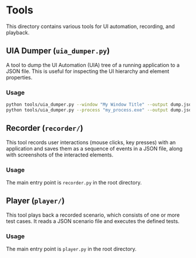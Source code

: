 # Tools

This directory contains various tools for UI automation, recording, and playback.

## UIA Dumper (`uia_dumper.py`)

A tool to dump the UI Automation (UIA) tree of a running application to a JSON file. This is useful for inspecting the UI hierarchy and element properties.

### Usage
```bash
python tools/uia_dumper.py --window "My Window Title" --output dump.json
python tools/uia_dumper.py --process "my_process.exe" --output dump.json
```

## Recorder (`recorder/`)

This tool records user interactions (mouse clicks, key presses) with an application and saves them as a sequence of events in a JSON file, along with screenshots of the interacted elements.

### Usage
The main entry point is `recorder.py` in the root directory.

## Player (`player/`)

This tool plays back a recorded scenario, which consists of one or more test cases. It reads a JSON scenario file and executes the defined tests.

### Usage
The main entry point is `player.py` in the root directory.
